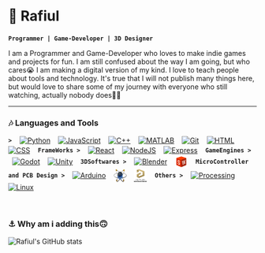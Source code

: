 # 🎃 Rafiul

**`Programmer | Game-Developer | 3D Designer`**

I am a Programmer and Game-Developer who loves to make indie games and projects for fun. I am still confused about the way I am going, but who cares😭 I am making a digital version of my kind. I love to teach people about tools and technology. It's true that I will not publish many things here, but would love to share some of my journey with everyone who still watching, actually nobody does🏴‍☠️

---

### 🎶‍ Languages and Tools

**`>`**&nbsp; &nbsp;
<a href="https://www.python.org/"><img align="center" alt="Python" width="26px" height="26px" style="padding-bottom: 2px;" src="https://cdn.jsdelivr.net/gh/devicons/devicon/icons/python/python-plain.svg" /></a>&nbsp; &nbsp;
<a href="https://www.javascript.com/"><img align="center" alt="JavaScript" width="26px" height="26px" style="padding-bottom: 2px;" src="https://cdn.jsdelivr.net/gh/devicons/devicon/icons/javascript/javascript-plain.svg" /></a>&nbsp; &nbsp;
<a href="https://isocpp.org//"><img align="center" alt="C++" width="26px" height="26px" style="padding-bottom: 2px;" src="https://cdn.jsdelivr.net/gh/devicons/devicon/icons/cplusplus/cplusplus-line.svg" /></a>&nbsp; &nbsp;
<a href="https://www.mathworks.com/products/matlab.html"><img align="center" alt="MATLAB" width="26px" height="26px" style="padding-bottom: 2px;" src="https://cdn.jsdelivr.net/gh/devicons/devicon/icons/matlab/matlab-original.svg" /></a>&nbsp; &nbsp;
<a href="https://git-scm.com/"><img align="center" alt="Git" width="26px" height="26px" style="padding-bottom: 2px;" src="https://cdn.jsdelivr.net/gh/devicons/devicon/icons/git/git-original.svg" /></a>&nbsp; &nbsp;
<a href="https://en.wikipedia.org/wiki/HTML/"><img align="center" alt="HTML" width="26px" height="26px" style="padding-bottom: 2px;" src="https://cdn.jsdelivr.net/gh/devicons/devicon/icons/html5/html5-plain.svg" /></a>&nbsp; &nbsp;
<a href="https://en.wikipedia.org/wiki/CSS/"><img align="center" alt="CSS" width="26px" height="26px" style="padding-bottom: 2px;" src="https://cdn.jsdelivr.net/gh/devicons/devicon/icons/css3/css3-plain.svg" /></a>&nbsp; &nbsp;
**`FrameWorks >`**&nbsp; &nbsp;
<a href="https://react.dev/"><img align="center" alt="React" width="26px" height="26px" style="padding-bottom: 2px;" src="https://cdn.jsdelivr.net/gh/devicons/devicon/icons/react/react-original.svg" /></a>&nbsp; &nbsp;
<a href="https://nodejs.org/"><img align="center" alt="NodeJS" width="26px" height="26px" style="padding-bottom: 2px;" src="https://cdn.jsdelivr.net/gh/devicons/devicon/icons/nodejs/nodejs-original.svg" /></a>&nbsp; &nbsp;
<a href="https://expressjs.com/"><img align="center" alt="Express" width="26px" height="26px" style="padding-bottom: 2px;" src="https://cdn.jsdelivr.net/gh/devicons/devicon/icons/express/express-original.svg" /></a>&nbsp; &nbsp;
**`GameEngines >`**&nbsp; &nbsp;
<a href="https://godotengine.org/"><img align="center" alt="Godot" width="26px" height="26px" style="padding-bottom: 2px;" src="https://cdn.jsdelivr.net/gh/devicons/devicon/icons/godot/godot-original.svg" /></a>&nbsp; &nbsp;
<a href="https://unity.com/"><img align="center" alt="Unity" width="26px" height="26px" style="padding-bottom: 2px;" src="https://cdn.jsdelivr.net/gh/devicons/devicon/icons/unity/unity-original.svg" /></a>&nbsp; &nbsp;
**`3DSoftwares >`**&nbsp; &nbsp;
<a href="https://www.blender.org/"><img align="center" alt="Blender" width="26px" height="26px" style="padding-bottom: 2px;" src="https://cdn.jsdelivr.net/gh/devicons/devicon/icons/blender/blender-original.svg" /></a>&nbsp; &nbsp;
<a href="https://www.solidworks.com//"><img align="center" alt="SolidWorks" width="26px" height="26px" style="padding-bottom: 2px;" src="./assets/images/solidworks.svg" /></a>&nbsp; &nbsp;
**`MicroController and PCB Design >`**&nbsp; &nbsp;
<a href="https://www.arduino.cc/"><img align="center" alt="Arduino" width="26px" height="26px" style="padding-bottom: 2px;" src="https://cdn.jsdelivr.net/gh/devicons/devicon/icons/arduino/arduino-original.svg" /></a>&nbsp; &nbsp;
<a href="https://www.labcenter.com/"><img align="center" alt="Proteus" width="26px" height="26px" style="padding-bottom: 2px;" src="./assets/images/proteus.png" /></a>&nbsp; &nbsp;
<a href="https://www.altium.com/altium-designer/"><img align="center" alt="Altium" width="26px" height="26px" style="padding-bottom: 2px;" src="./assets/images/altium-designer.svg" /></a>&nbsp; &nbsp;
**`Others >`**&nbsp; &nbsp;
<a href="https://processing.org/"><img align="center" alt="Processing" width="26px" height="26px" style="padding-bottom: 2px;" src="https://cdn.jsdelivr.net/gh/devicons/devicon/icons/processing/processing-original.svg" /></a>&nbsp; &nbsp;
<a href="https://www.debian.org/"><img align="center" alt="Linux" width="26px" height="26px" style="padding-bottom: 2px;" src="https://cdn.jsdelivr.net/gh/devicons/devicon/icons/linux/linux-original.svg" /></a>&nbsp; &nbsp;

<br>

### ⚓ Why am i adding this🙃

![Rafiul's GitHub stats](https://github-readme-stats.vercel.app/api?username=q4rafiul&include_all_commits=true&theme=radical&count_private=true)

<!-- ![GitHub Streak](https://streak-stats.demolab.com?user=q4rafiul&theme=gruvbox&border_radius=4.5) -->
